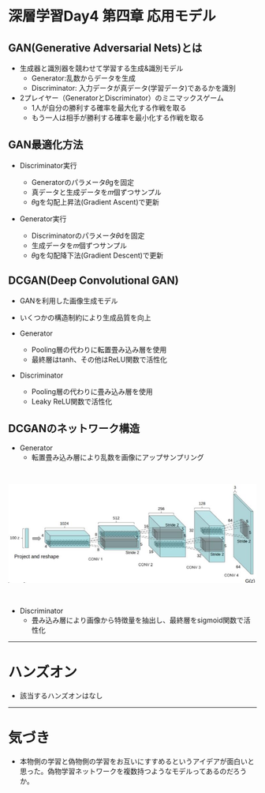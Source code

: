 # 深層学習Day4 第四章 応用モデル

## GAN(Generative Adversarial Nets)とは
- 生成器と識別器を競わせて学習する生成&識別モデル
    - Generator:乱数からデータを生成
    - Discriminator: 入力データが真データ(学習データ)であるかを識別
- 2プレイヤー（GeneratorとDiscriminator）のミニマックスゲーム
    - 1人が自分の勝利する確率を最大化する作戦を取る
    - もう一人は相手が勝利する確率を最小化する作戦を取る

## GAN最適化方法
- Discriminator実行
    - Generatorのパラメータ𝜃gを固定
    - 真データと生成データを𝑚個ずつサンプル
    - 𝜃gを勾配上昇法(Gradient Ascent)で更新

- Generator実行
    - Discriminatorのパラメータ𝜃dを固定
    - 生成データを𝑚個ずつサンプル
    - 𝜃gを勾配降下法(Gradient Descent)で更新

## DCGAN(Deep Convolutional GAN)
- GANを利用した画像生成モデル
- いくつかの構造制約により生成品質を向上

- Generator
    - Pooling層の代わりに転置畳み込み層を使用
    - 最終層はtanh、その他はReLU関数で活性化
- Discriminator
    - Pooling層の代わりに畳み込み層を使用
    - Leaky ReLU関数で活性化

## DCGANのネットワーク構造
- Generator
    - 転置畳み込み層により乱数を画像にアップサンプリング

<br>

![s6_upsample.jpg](img/s6_upsample.jpg)

<br>

- Discriminator
    - 畳み込み層により画像から特徴量を抽出し、最終層をsigmoid関数で活性化


---

# ハンズオン

- 該当するハンズオンはなし

---

# 気づき
- 本物側の学習と偽物側の学習をお互いにすすめるというアイデアが面白いと思った。偽物学習ネットワークを複数持つようなモデルってあるのだろうか。
